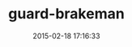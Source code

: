 ---
layout: post
title:  "guard-brakeman"
repo:   "guard/guard-brakeman"
date:   2015-02-18 17:16:33
gemurl: https://github.com/guard/guard-brakeman
---